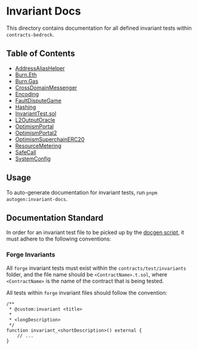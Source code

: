 # Invariant Docs

This directory contains documentation for all defined invariant tests within `contracts-bedrock`.

<!-- Do not modify the following section manually. It will be automatically generated on running `pnpm autogen:invariant-docs` -->
<!-- START autoTOC -->

## Table of Contents
- [AddressAliasHelper](./AddressAliasHelper.md)
- [Burn.Eth](./Burn.Eth.md)
- [Burn.Gas](./Burn.Gas.md)
- [CrossDomainMessenger](./CrossDomainMessenger.md)
- [Encoding](./Encoding.md)
- [FaultDisputeGame](./FaultDisputeGame.md)
- [Hashing](./Hashing.md)
- [InvariantTest.sol](./InvariantTest.sol.md)
- [L2OutputOracle](./L2OutputOracle.md)
- [OptimismPortal](./OptimismPortal.md)
- [OptimismPortal2](./OptimismPortal2.md)
- [OptimismSuperchainERC20](./OptimismSuperchainERC20.md)
- [ResourceMetering](./ResourceMetering.md)
- [SafeCall](./SafeCall.md)
- [SystemConfig](./SystemConfig.md)
<!-- END autoTOC -->

## Usage

To auto-generate documentation for invariant tests, run `pnpm autogen:invariant-docs`.

## Documentation Standard

In order for an invariant test file to be picked up by the [docgen script](../scripts/autogen/generate-invariant-docs.ts), it must
adhere to the following conventions:

### Forge Invariants

All `forge` invariant tests must exist within the `contracts/test/invariants` folder, and the file name should be
`<ContractName>.t.sol`, where `<ContractName>` is the name of the contract that is being tested.

All tests within `forge` invariant files should follow the convention:

```solidity
/**
 * @custom:invariant <title>
 *
 * <longDescription>
 */
function invariant_<shortDescription>() external {
    // ...
}
```
